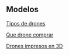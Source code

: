## Modelos

[Tipos de drones](https://youtu.be/jFteUbKKP5w?t=60)

[Que drone comprar](https://www.youtube.com/watch?v=GItoP4qR06U)

[Drones impresos en 3D](https://descubrearduino.com/drones-impresos-en-3d/)
